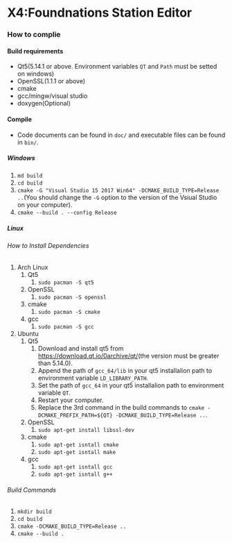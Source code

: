 # X4:Foundnations Station Editor

### How to complie

#### Build requirements

* Qt5(5.14.1 or above. Environment variables `QT` and `Path` must be setted on windows)
* OpenSSL(1.1.1 or above)
* cmake
* gcc/mingw/visual studio
* doxygen(Optional)


#### Compile

* Code documents can be found in `doc/` and executable files can be found in `bin/`.

##### Windows
1. `md build`
1. `cd build`
1. `cmake -G "Visual Studio 15 2017 Win64" -DCMAKE_BUILD_TYPE=Release ..`(You should change the `-G` option to the version of the Vsiual Studio on your computer).
1. `cmake --build . --config Release`

##### Linux

###### How to Install Dependencies

1. Arch Linux
    1. Qt5
        1. `sudo pacman -S qt5`
    1. OpenSSL
        1. `sudo pacman -S openssl`
    1. cmake
        1. `sudo pacman -S cmake`
    1. gcc
        1. `sudo pacman -S gcc`
1. Ubuntu
    1. Qt5
        1. Download and install qt5 from <https://download.qt.io/0archive/qt/>(the version must be greater than 5.14.0).
        1. Append the path of `gcc_64/lib` in your qt5 installalion path to environment variable `LD_LIBRARY_PATH`.
        1. Set the path of `gcc_64` in your qt5 installalion path to environment variable `QT`.
        1. Restart your computer.
        1. Replace the 3rd command in the build commands to `cmake -DCMAKE_PREFIX_PATH=${QT} -DCMAKE_BUILD_TYPE=Release ..`.
    1. OpenSSL
        1. `sudo apt-get install libssl-dev`
    1. cmake
        1. `sudo apt-get isntall cmake`
        1. `sudo apt-get isntall make`
    1. gcc
        1. `sudo apt-get isntall gcc`
        1. `sudo apt-get isntall g++`

###### Build Commands

1. `mkdir build`
1. `cd build`
1. `cmake -DCMAKE_BUILD_TYPE=Release ..`
1. `cmake --build .`
